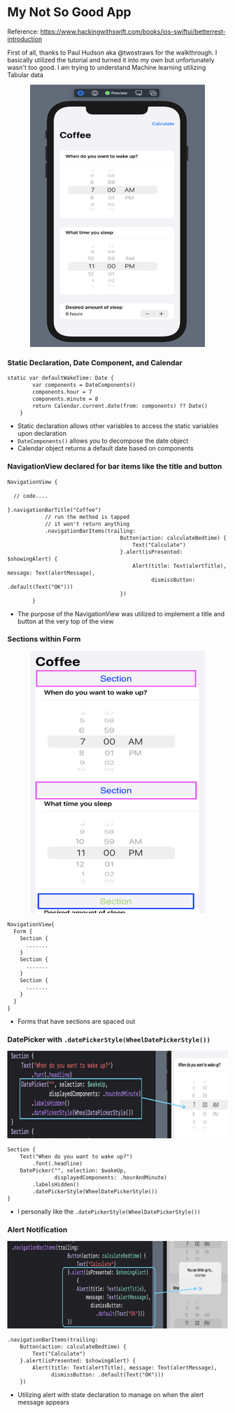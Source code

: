 # My Not So Good App 

Reference: https://www.hackingwithswift.com/books/ios-swiftui/betterrest-introduction

First of all, thanks to Paul Hudson aka @twostraws for the walkthrough. 
I basically utilized the tutorial and turned it into my own but unfortunately wasn't too good.
I am trying to understand Machine learning utilizing Tabular data

<p align="center">
  <img src="./Images/Not so Good App.png" width="400" height="600" title="My SwiftUI App">
</p>


### Static Declaration, Date Component, and Calendar 

```
static var defaultWakeTime: Date {
        var components = DateComponents()
        components.hour = 7
        components.minute = 0
        return Calendar.current.date(from: components) ?? Date()
    }
```
- Static declaration allows other variables to access the static variables upon declaration 
- ```DateComponents()``` allows you to decompose the date object
- Calendar object returns a default date based on components

### NavigationView declared for bar items like the title and button
```
NavigationView {

  // code....

}.navigationBarTitle("Coffee")
            // run the method is tapped
            // it won't return anything
            .navigationBarItems(trailing:
                                    Button(action: calculateBedtime) {
                                        Text("Calculate")
                                    }.alert(isPresented: $showingAlert) {
                                        Alert(title: Text(alertTitle), message: Text(alertMessage),
                                              dismissButton: .default(Text("OK")))
                                    })
        }
```
- The purpose of the NavigationView was utilized to implement a title and button at the very top of the view

### Sections within Form
<p align="center">
  <img src="./Images/Sections.png" width="400" height="600" title="My SwiftUI App">
</p>

```
NavigationView{
  Form {
    Section {
      .......
    }
    Section {
      .......
    }
    Section {
      .......
    }
  }
}
```
- Forms that have sections are spaced out

### DatePicker with ```.datePickerStyle(WheelDatePickerStyle())```
<p align="center">
  <img src="./Images/DatePicker.png" width="600" height="200" title="My SwiftUI App">
</p>

```
Section {
    Text("When do you want to wake up?")
        .font(.headline)
    DatePicker("", selection: $wakeUp,
               displayedComponents: .hourAndMinute)
        .labelsHidden()
        .datePickerStyle(WheelDatePickerStyle())
}
```
- I personally like the ```.datePickerStyle(WheelDatePickerStyle())```

### Alert Notification
<p align="center">
  <img src="./Images/Alert Notification.png" width="600" height="200" title="My SwiftUI App">
</p>

```
.navigationBarItems(trailing:
    Button(action: calculateBedtime) {
        Text("Calculate")
    }.alert(isPresented: $showingAlert) {
        Alert(title: Text(alertTitle), message: Text(alertMessage),
              dismissButton: .default(Text("OK")))
    })
```
- Utilizing alert with state declaration to manage on when the alert message appears


